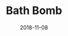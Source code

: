 ---
layout: default
title: Bath Bomb
date: 2018-11-08
label: Front end framework
description: Aims to document the most suitable cross-browser base styles and demonstrate a variety of common components in an accessible and modular way.
permalink: https://github.com/samhermes/bathbomb
---